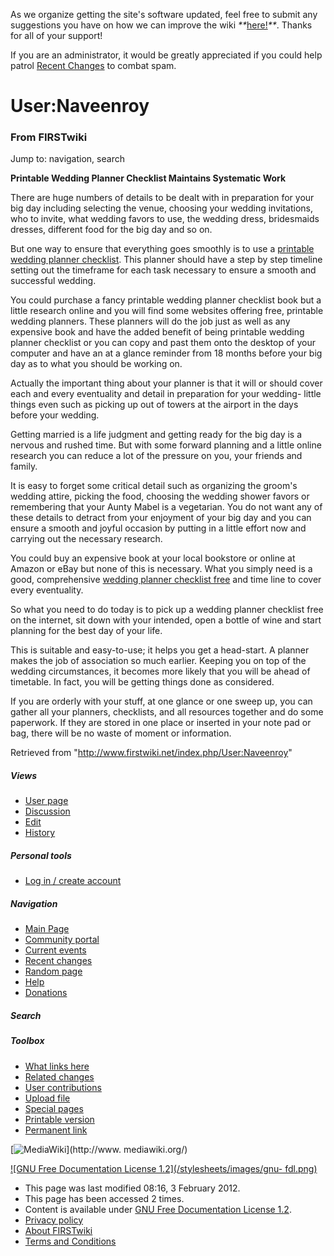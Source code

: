 As we organize getting the site's software updated, feel free to submit any
suggestions you have on how we can improve the wiki
_**_[here!](/index.php/User:Hallry/Suggestions "User:Hallry/Suggestions"
)_**_. Thanks for all of your support!

If you are an administrator, it would be greatly appreciated if you could help
patrol [Recent Changes](/index.php/Special:Recentchanges
"Special:Recentchanges" ) to combat spam.

# User:Naveenroy

### From FIRSTwiki

Jump to: navigation, search

**Printable Wedding Planner Checklist Maintains Systematic Work**

  
There are huge numbers of details to be dealt with in preparation for your big
day including selecting the venue, choosing your wedding invitations, who to
invite, what wedding favors to use, the wedding dress, bridesmaids dresses,
different food for the big day and so on.

But one way to ensure that everything goes smoothly is to use a [printable
wedding planner checklist](http://myvivahplanner.com/
"http://myvivahplanner.com/" ). This planner should have a step by step
timeline setting out the timeframe for each task necessary to ensure a smooth
and successful wedding.

You could purchase a fancy printable wedding planner checklist book but a
little research online and you will find some websites offering free,
printable wedding planners. These planners will do the job just as well as any
expensive book and have the added benefit of being printable wedding planner
checklist or you can copy and past them onto the desktop of your computer and
have an at a glance reminder from 18 months before your big day as to what you
should be working on.

Actually the important thing about your planner is that it will or should
cover each and every eventuality and detail in preparation for your wedding-
little things even such as picking up out of towers at the airport in the days
before your wedding.

Getting married is a life judgment and getting ready for the big day is a
nervous and rushed time. But with some forward planning and a little online
research you can reduce a lot of the pressure on you, your friends and family.

It is easy to forget some critical detail such as organizing the groom's
wedding attire, picking the food, choosing the wedding shower favors or
remembering that your Aunty Mabel is a vegetarian. You do not want any of
these details to detract from your enjoyment of your big day and you can
ensure a smooth and joyful occasion by putting in a little effort now and
carrying out the necessary research.

You could buy an expensive book at your local bookstore or online at Amazon or
eBay but none of this is necessary. What you simply need is a good,
comprehensive [wedding planner checklist free](http://myvivahplanner.com/
"http://myvivahplanner.com/" ) and time line to cover every eventuality.

So what you need to do today is to pick up a wedding planner checklist free on
the internet, sit down with your intended, open a bottle of wine and start
planning for the best day of your life.

This is suitable and easy-to-use; it helps you get a head-start. A planner
makes the job of association so much earlier. Keeping you on top of the
wedding circumstances, it becomes more likely that you will be ahead of
timetable. In fact, you will be getting things done as considered.

If you are orderly with your stuff, at one glance or one sweep up, you can
gather all your planners, checklists, and all resources together and do some
paperwork. If they are stored in one place or inserted in your note pad or
bag, there will be no waste of moment or information.

Retrieved from "<http://www.firstwiki.net/index.php/User:Naveenroy>"

##### Views

  * [User page](/index.php/User:Naveenroy)
  * [Discussion](/index.php?title=User_talk:Naveenroy&action=edit)
  * [Edit](/index.php?title=User:Naveenroy&action=edit)
  * [History](/index.php?title=User:Naveenroy&action=history)

##### Personal tools

  * [Log in / create account](/index.php?title=Special:Userlogin&returnto=User:Naveenroy)

[](/index.php/Main_Page "Main Page" )

##### Navigation

  * [Main Page](/index.php/Main_Page)
  * [Community portal](/index.php/FIRSTwiki:Community_portal)
  * [Current events](/index.php/Current_events)
  * [Recent changes](/index.php/Special:Recentchanges)
  * [Random page](/index.php/Special:Random)
  * [Help](/index.php/FIRSTwiki:Help)
  * [Donations](/index.php/FIRSTwiki:Site_support)

##### Search



##### Toolbox

  * [What links here](/index.php/Special:Whatlinkshere/User:Naveenroy)
  * [Related changes](/index.php/Special:Recentchangeslinked/User:Naveenroy)
  * [User contributions](/index.php/Special:Contributions/Naveenroy)
  * [Upload file](/index.php/Special:Upload)
  * [Special pages](/index.php/Special:Specialpages)
  * [Printable version](/index.php?title=User:Naveenroy&printable=yes)
  * [Permanent link](/index.php?title=User:Naveenroy&oldid=89721)

[![MediaWiki](/skins/common/images/poweredby_mediawiki_88x31.png)](http://www.
mediawiki.org/)

[![GNU Free Documentation License 1.2](/stylesheets/images/gnu-
fdl.png)](http://www.gnu.org/copyleft/fdl.html)

  * This page was last modified 08:16, 3 February 2012.
  * This page has been accessed 2 times.
  * Content is available under [GNU Free Documentation License 1.2](http://www.gnu.org/copyleft/fdl.html "http://www.gnu.org/copyleft/fdl.html" ).
  * [Privacy policy](/index.php/FIRSTwiki:Privacy_policy "FIRSTwiki:Privacy policy" )
  * [About FIRSTwiki](/index.php/FIRSTwiki:About "FIRSTwiki:About" )
  * [Terms and Conditions](/index.php/FIRSTwiki:Terms_and_conditions "FIRSTwiki:Terms and conditions" )


